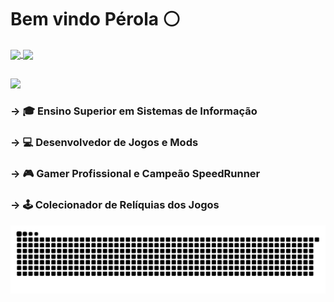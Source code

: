 # Bem vindo Pérola ⚪

<a href="https://github.com/GlobPerola">
  <img height=200 align="center" src="https://github-readme-stats.vercel.app/api?username=GlobPerola&show_icons=true&theme=github_dark&include_all_commits=true" />
</a>
<a href="https://github.com/GlobPerola">
  <img height=200 align="center" src="https://github-readme-stats.vercel.app/api/top-langs?username=GlobPerola&layout=compact&langs_count=8&card_width=320&theme=github_dark" />
</a>

<!--
<div style="display: inline_block"><br>
  <img align="center" height="30" width="40" src="https://cdn.jsdelivr.net/gh/devicons/devicon@latest/icons/unrealengine/unrealengine-original.svg">
  <img align="center" height="30" width="40" src="https://cdn.jsdelivr.net/gh/devicons/devicon@latest/icons/cplusplus/cplusplus-original.svg">
  <img align="center" height="30" width="40" src="https://cdn.jsdelivr.net/gh/devicons/devicon@latest/icons/photoshop/photoshop-original.svg">
  <img align="center" height="30" width="40" src="https://cdn.jsdelivr.net/gh/devicons/devicon@latest/icons/html5/html5-original.svg">
  <img align="center" height="30" width="40" src="https://cdn.jsdelivr.net/gh/devicons/devicon@latest/icons/css3/css3-original.svg">
</div>
-->

  ##

<div> 
  <a href="https://www.youtube.com/@Glob_Pearl" target="_blank"><img src="https://img.shields.io/badge/YouTube-FF0000?style=for-the-badge&logo=youtube&logoColor=white" target="_blank"></a>
</div>

### → 🎓 Ensino Superior em Sistemas de Informação
### → 💻 Desenvolvedor de Jogos e Mods
### → 🎮 Gamer Profissional e Campeão SpeedRunner
### → 🕹 Colecionador de Relíquias dos Jogos

<picture>
  <source media="(prefers-color-scheme: dark)" srcset="https://raw.githubusercontent.com/GlobPerola/GlobPerola/output/github-contribution-grid-snake-dark.svg">
  <source media="(prefers-color-scheme: light)" srcset="https://raw.githubusercontent.com/GlobPerola/GlobPerola/output/github-contribution-grid-snake.svg">
  <img alt="github contribution grid snake animation" src="https://raw.githubusercontent.com/GlobPerola/GlobPerola/output/github-contribution-grid-snake.svg">
</picture>
